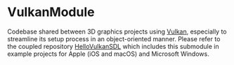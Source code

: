 # VulkanModule

Codebase shared between 3D graphics projects using [Vulkan](https://www.khronos.org/vulkan/), especially to streamline its setup process in an object-oriented manner.  Please refer to the coupled repository [HelloVulkanSDL](https://github.com/electromaggot/HelloVulkanSDL) which includes this submodule in example projects for Apple (iOS and macOS) and Microsoft Windows.
